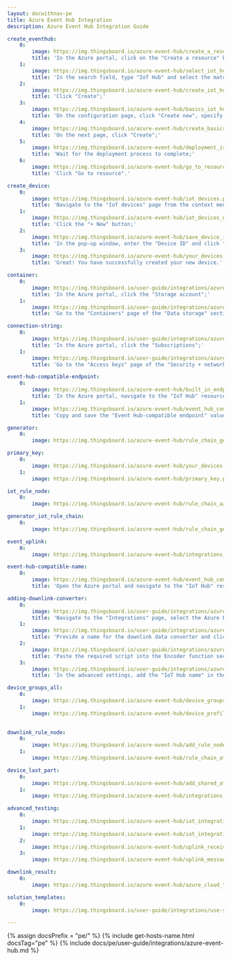 ```yaml
---
layout: docwithnav-pe
title: Azure Event Hub Integration
description: Azure Event Hub Integration Guide 

create_eventhub: 
    0: 
        image: https://img.thingsboard.io/azure-event-hub/create_a_resource.png
        title: 'In the Azure portal, click on the "Create a resource" button;'
    1:
        image: https://img.thingsboard.io/azure-event-hub/select_iot_hub.png
        title: 'In the search field, type "IoT Hub" and select the matching item from the list;'
    2:
        image: https://img.thingsboard.io/azure-event-hub/create_iot_hub.png
        title: 'Click "Create";'
    3:
        image: https://img.thingsboard.io/azure-event-hub/basics_iot_hub.png
        title: 'On the configuration page, click "Create new", specify the resource group and IoT hub name, then click "Review + create";'
    4:
        image: https://img.thingsboard.io/azure-event-hub/create_basics_iot_hub.png
        title: 'On the next page, click "Create";'
    5:
        image: https://img.thingsboard.io/azure-event-hub/deployment_is_in_progress.png
        title: 'Wait for the deployment process to complete;'
    6:
        image: https://img.thingsboard.io/azure-event-hub/go_to_resource.png
        title: 'Click "Go to resource".'

create_device:
    0:
        image: https://img.thingsboard.io/azure-event-hub/iot_devices.png
        title: 'Navigate to the "IoT devices" page from the context menu;'
    1:
        image: https://img.thingsboard.io/azure-event-hub/iot_devices_new.png
        title: 'Click the "+ New" button;'
    2:
        image: https://img.thingsboard.io/azure-event-hub/save_device_id.png
        title: 'In the pop-up window, enter the "Device ID" and click "Save";'
    3:
        image: https://img.thingsboard.io/azure-event-hub/your_devices.png
        title: 'Great! You have successfully created your new device.'

container:
    0:
        image: https://img.thingsboard.io/user-guide/integrations/azure-event-hub/container-1.png
        title: 'In the Azure portal, click the "Storage account";'
    1:
        image: https://img.thingsboard.io/user-guide/integrations/azure-event-hub/container-2.png
        title: 'Go to the "Containers" page of the "Data storage" section. Here you will find the container. Save its name.'

connection-string:
    0:
        image: https://img.thingsboard.io/user-guide/integrations/azure-event-hub/storage-connection-string-1.png
        title: 'In the Azure portal, click the "Subscriptions";'
    1:
        image: https://img.thingsboard.io/user-guide/integrations/azure-event-hub/storage-connection-string-2.png
        title: 'Go to the "Access keys" page of the "Security + networking" section. Here you will find the connection string.'

event-hub-compatible-endpoint:
    0:
        image: https://img.thingsboard.io/azure-event-hub/built_in_endpoints.png
        title: 'In the Azure portal, navigate to the "IoT Hub" resource, and open the "Built-in endpoints" page from the context menu;'
    1:
        image: https://img.thingsboard.io/azure-event-hub/event_hub_compatible_endpoint.png
        title: 'Copy and save the "Event Hub-compatible endpoint" value.'

generator:
    0: 
        image: https://img.thingsboard.io/azure-event-hub/rule_chain_generator.png

primary_key:
    0: 
        image: https://img.thingsboard.io/azure-event-hub/your_devices.png
    1: 
        image: https://img.thingsboard.io/azure-event-hub/primary_key.png

iot_rule_node:
    0:
        image: https://img.thingsboard.io/azure-event-hub/rule_chain_azure_iot_hub.png

generator_iot_rule_chain:
    0:
        image: https://img.thingsboard.io/azure-event-hub/rule_chain_generator_and_azure_iot_hub.png

event_uplink:
    0:
        image: https://img.thingsboard.io/azure-event-hub/integrations_events_uplink.png

event-hub-compatible-name:
    0:
        image: https://img.thingsboard.io/azure-event-hub/event_hub_compatible_name.png
        title: 'Open the Azure portal and navigate to the "IoT Hub" resource. Go to the "Built-in endpoints" page from the context menu. Find and copy the value of "Event Hub-compatible name" — this represents the IoT Hub name.'

adding-downlink-converter:
    0:
        image: https://img.thingsboard.io/user-guide/integrations/azure-event-hub/adding-azure-event-hub-downlink-converter-1-pe.png
        title: 'Navigate to the "Integrations" page, select the Azure Event Hub integration to open its details, and click the "pencil" icon to enter editing mode;'
    1:
        image: https://img.thingsboard.io/user-guide/integrations/azure-event-hub/adding-azure-event-hub-downlink-converter-2-pe.png
        title: 'Provide a name for the downlink data converter and click "Create new converter";'
    2:
        image: https://img.thingsboard.io/user-guide/integrations/azure-event-hub/adding-azure-event-hub-downlink-converter-3-pe.png
        title: 'Paste the required script into the Encoder function section. Click "Add";'
    3:
        image: https://img.thingsboard.io/user-guide/integrations/azure-event-hub/adding-azure-event-hub-downlink-converter-4-pe.png
        title: 'In the advanced settings, add the "IoT Hub name" in the corresponding field. Click "Apply changes" to save the configuration.'

device_groups_all:
    0:
        image: https://img.thingsboard.io/azure-event-hub/device_groups_all_device profile.png
    1:
        image: https://img.thingsboard.io/azure-event-hub/device_profiles_rule_chain.png
        

downlink_rule_node:
    0:
        image: https://img.thingsboard.io/azure-event-hub/add_rule_node_integration_downlink.png
    1:
        image: https://img.thingsboard.io/azure-event-hub/rule_chain_attributes_updated_and_downlink.png

device_last_part:
    0:
        image: https://img.thingsboard.io/azure-event-hub/add_shared_attributes.png
    1:
        image: https://img.thingsboard.io/azure-event-hub/integrations_events_downlink.png

advanced_testing:
    0:
        image: https://img.thingsboard.io/azure-event-hub/iot_integration_first.png
    1:
        image: https://img.thingsboard.io/azure-event-hub/iot_integration_second.png
    2:
        image: https://img.thingsboard.io/azure-event-hub/uplink_received.png
    3:
        image: https://img.thingsboard.io/azure-event-hub/uplink_message.png

downlink_result:
    0:
        image: https://img.thingsboard.io/azure-event-hub/azure_cloud_to_device_message_count.png

solution_templates:
    0:
        image: https://img.thingsboard.io/user-guide/integrations/use-solution-templates.png

---
```

{% assign docsPrefix = "pe/" %}
{% include get-hosts-name.html docsTag="pe" %}
{% include docs/pe/user-guide/integrations/azure-event-hub.md %}
